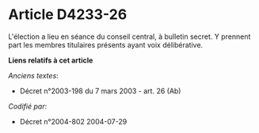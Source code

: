 # Article D4233-26

L'élection a lieu en séance du conseil central, à bulletin secret. Y prennent part les membres titulaires présents ayant voix
délibérative.

**Liens relatifs à cet article**

_Anciens textes_:

  - Décret n°2003-198 du 7 mars 2003 - art. 26 (Ab)

_Codifié par_:

  - Décret n°2004-802 2004-07-29

